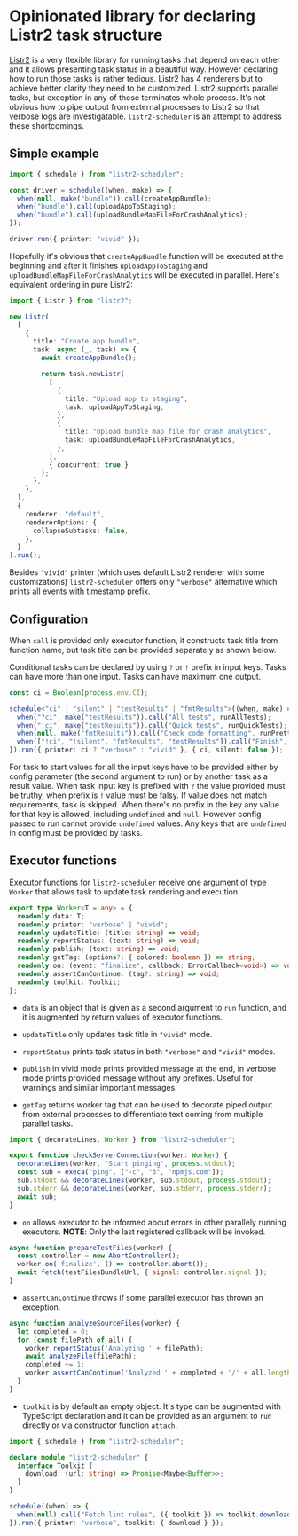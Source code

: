 # Opinionated library for declaring Listr2 task structure

[Listr2](https://listr2.kilic.dev) is a very flexible library for running tasks that
depend on each other and it allows presenting task status in a beautiful way.
However declaring how to run those tasks is rather tedious. Listr2 has 4 renderers
but to achieve better clarity they need to be customized. Listr2 supports parallel tasks,
but exception in any of those terminates whole process. It's not obvious how to pipe
output from external processes to Listr2 so that verbose logs are investigatable.
`listr2-scheduler` is an attempt to address these shortcomings.

## Simple example

```TypeScript
import { schedule } from "listr2-scheduler";

const driver = schedule((when, make) => {
  when(null, make("bundle")).call(createAppBundle);
  when("bundle").call(uploadAppToStaging);
  when("bundle").call(uploadBundleMapFileForCrashAnalytics);
});

driver.run({ printer: "vivid" });
```

Hopefully it's obvious that `createAppBundle` function will be executed at the beginning
and after it finishes `uploadAppToStaging` and `uploadBundleMapFileForCrashAnalytics` will
be executed in parallel. Here's equivalent ordering in pure Listr2:

```TypeScript
import { Listr } from "listr2";

new Listr(
  [
    {
      title: "Create app bundle",
      task: async (_, task) => {
        await createAppBundle();

        return task.newListr(
          [
            {
              title: "Upload app to staging",
              task: uploadAppToStaging,
            },
            {
              title: "Upload bundle map file for crash analytics",
              task: uploadBundleMapFileForCrashAnalytics,
            },
          ],
          { concurrent: true }
        );
      },
    },
  ],
  {
    renderer: "default",
    rendererOptions: {
      collapseSubtasks: false,
    },
  }
).run();
```

Besides `"vivid"` printer (which uses default Listr2 renderer with some customizations)
`listr2-scheduler` offers only `"verbose"` alternative which prints all events with
timestamp prefix.

## Configuration

When `call` is provided only executor function, it constructs task title from
function name, but task title can be provided separately as shown below.

Conditional tasks can be declared by using `?` or `!` prefix in input keys. Tasks can
have more than one input. Tasks can have maximum one output.

```TypeScript
const ci = Boolean(process.env.CI);

schedule<"ci" | "silent" | "testResults" | "fmtResults">((when, make) => {
  when("?ci", make("testResults")).call("All tests", runAllTests);
  when("!ci", make("testResults")).call("Quick tests", runQuickTests);
  when(null, make("fmtResults")).call("Check code formatting", runPrettier);
  when(["!ci", "!silent", "fmtResults", "testResults"]).call("Finish", showDoneAlert);
}).run({ printer: ci ? "verbose" : "vivid" }, { ci, silent: false });
```

For task to start values for all the input keys have to be provided either by config
parameter (the second argument to run) or by another task as a result value. When task
input key is prefixed with `?` the value provided must be truthy, when prefix is `!` value
must be falsy. If value does not match requirements, task is skipped. When there's no
prefix in the key any value for that key is allowed, including `undefined` and `null`.
However config passed to run cannot provide `undefined` values. Any keys that are
`undefined` in config must be provided by tasks.

## Executor functions

Executor functions for `listr2-scheduler` receive one argument of type `Worker` that
allows task to update task rendering and execution.

```TypeScript
export type Worker<T = any> = {
  readonly data: T;
  readonly printer: "verbose" | "vivid";
  readonly updateTitle: (title: string) => void;
  readonly reportStatus: (text: string) => void;
  readonly publish: (text: string) => void;
  readonly getTag: (options?: { colored: boolean }) => string;
  readonly on: (event: "finalize", callback: ErrorCallback<void>) => void;
  readonly assertCanContinue: (tag?: string) => void;
  readonly toolkit: Toolkit;
};
```

- `data` is an object that is given as a second argument to `run` function, and it
  is augmented by return values of executor functions.

- `updateTitle` only updates task title in `"vivid"` mode.

- `reportStatus` prints task status in both `"verbose"` and `"vivid"` modes.

- `publish` in vivid mode prints provided message at the end, in verbose mode prints
  provided message without any prefixes. Useful for warnings and similar important
  messages.

- `getTag` returns worker tag that can be used to decorate piped output from external
  processes to differentiate text coming from multiple parallel tasks.

```TypeScript
import { decorateLines, Worker } from "listr2-scheduler";

export function checkServerConnection(worker: Worker) {
  decorateLines(worker, "Start pinging", process.stdout);
  const sub = execa("ping", ["-c", "3", "npmjs.com"]);
  sub.stdout && decorateLines(worker, sub.stdout, process.stdout);
  sub.stderr && decorateLines(worker, sub.stderr, process.stderr);
  await sub;
}
```

- `on` allows executor to be informed about errors in other parallely running executors.
  **NOTE**: Only the last registered callback will be invoked.

```JavaScript
async function prepareTestFiles(worker) {
  const controller = new AbortController();
  worker.on('finalize', () => controller.abort());
  await fetch(testFilesBundleUrl, { signal: controller.signal });
}
```

- `assertCanContinue` throws if some parallel executor has thrown an exception.

```JavaScript
async function analyzeSourceFiles(worker) {
  let completed = 0;
  for (const filePath of all) {
    worker.reportStatus('Analyzing ' + filePath);
    await analyzeFile(filePath);
    completed += 1;
    worker.assertCanContinue('Analyzed ' + completed + '/' + all.length);
  }
}
```

- `toolkit` is by default an empty object. It's type can be augmented with TypeScript
  declaration and it can be provided as an argument to `run` directly or via constructor
  function `attach`.

```TypeScript
import { schedule } from "listr2-scheduler";

declare module "listr2-scheduler" {
  interface Toolkit {
    download: (url: string) => Promise<Maybe<Buffer>>;
  }
}

schedule((when) => {
  when(null).call("Fetch lint rules", ({ toolkit }) => toolkit.download(lintUrl));
}).run({ printer: "verbose", toolkit: { download } });
```
